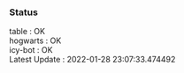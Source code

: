 ### Status


table : OK  
hogwarts : OK  
icy-bot : OK  
Latest Update : 2022-01-28 23:07:33.474492

